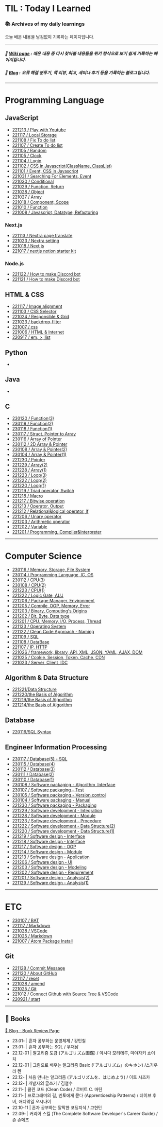 # TIL : Today I Learned

### :books: Archives of my daily learnings

오늘 배운 내용을 남김없이 기록하는 페이지입니다.

---

##### :book: [Wiki page](https://energneer.gitbook.io/wiki) : 배운 내용 중 다시 찾아볼 내용들을 위키 형식으로 보기 쉽게 기록하는 페이지입니다.

##### :memo: [Blog](https://energneer.vercel.app) : 오류 해결 분투기, 책 리뷰, 회고, 세미나 후기 등을 기록하는 블로그입니다.

---

# Programming Language

## JavaScript

- [221213 / Play with Youtube](JavaScript/221213.md)
- [221117 / Local Storage](JavaScript/221117.md)
- [221108 / Fix To do list](JavaScript/221108/)
- [221107 / Create To do list](JavaScript/221107/)
- [221105 / Random](JavaScript/221106/)
- [221105 / Clock](JavaScript/221105/)
- [221104 / Login](JavaScript/221104/)
- [221102 / CSS in Javascript(ClassName, ClassList)](JavaScript/221102.md)
- [221101 / Event, CSS in Javascript](JavaScript/221101.md)
- [221031 / Searching For Elements, Event](JavaScript/221031.md)
- [221030 / Conditional](JavaScript/221030.md)
- [221029 / Function, Return](JavaScript/221029.md)
- [221028 / Object](JavaScript/221028.md)
- [221027 / Array](JavaScript/221027.md)
- [221018 / Component, Scope](JavaScript/221018.md)
- [221010 / Function](JavaScript/221010.md)
- [221008 / Javascript, Datatype, Refactoring](JavaScript/221008.md)

### Next.js

- [221113 / Nextra page translate](Next.js/221113.md)
- [221023 / Nextra setting](Next.js/221023.md)
- [221018 / Next.js](Next.js/221018.md)
- [221017 / nextjs notion starter kit](https://energneer.vercel.app/create-notion-blog)

### Node.js

- [221122 / How to make Discord bot](Node.js/221121.md)
- [221121 / How to make Discord bot](Node.js/221121.md)

## HTML & CSS

- [221117 / Image alignment](Html&Css/221117.md)
- [221103 / CSS Selector](Html&Css/221103.md)
- [221024 / Responsible & Grid](Html&Css/221024.md)
- [221023 / backdrop-filter](Html&Css/221023.md)
- [221007 / css](Html&Css/221007.md)
- [221006 / HTML & Internet](Html&Css/221006.md)
- [220917 / em, >, list](Html&Css/220917.md)

## Python

-

## Java

-

## C

- [230120 / Function(3)](C/220120.md)
- [230119 / Function(2)](C/220119.md)
- [230118 / Function(1)](C/220118.md)
- [230117 / Struct, Pointer to Array](C/220117.md)
- [230116 / Array of Pointer](C/220116.md)
- [230112 / 2D Array & Pointer](C/220112.md)
- [230108 / Array & Pointer(2)](C/220108.md)
- [230104 / Array & Pointer(1)](C/220104.md)
- [221230 / Pointer](C/221230.md)
- [221229 / Array(2)](C/221229.md)
- [221228 / Array(1)](C/221228.md)
- [221223 / Loop(3)](C/221223.md)
- [221222 / Loop(2)](C/221222.md)
- [221220 / Loop(1)](C/221220.md)
- [221219 / Triad operator, Switch](C/221219.md)
- [221218 / Macro](C/221218.md)
- [221217 / Bitwise operation](C/221217.md)
- [221213 / Operator, Output](C/221213.md)
- [221212 / Relational&logical operator, If](C/221212.md)
- [221206 / Unary operator](C/221206.md)
- [221203 / Arithmetic operator](C/221203.md)
- [221202 / Variable](C/221202.md)
- [221201 / Programming, Compiler&Interpreter](C/221201.md)

---

# Computer Science

- [230116 / Memory, Storage, File System](Basics/230116.md)
- [230114 / Programming Language, IC, OS](Basics/230114.md)
- [230112 / CPU(3)](Basics/230112.md)
- [230108 / CPU(2)](Basics/230108.md)
- [221223 / CPU(1)](Basics/221223.md)
- [221222 / Logic Gate, ALU](Basics/221222.md)
- [221206 / Package Manager, Environment](Basics/221206.md)
- [221205 / Compile, OOP, Memory, Error](Basics/221205.md)
- [221203 / Binary, Computing's Origins](Basics/221203.md)
- [221202 / Bit, Byte, Data type](Basics/221202.md)
- [221201 / CPU, Memory, I/O, Process, Thread](Basics/221201.md)
- [221123 / Operating System](Basics/221123.md)
- [221122 / Clean Code Approach - Naming](Basics/221122.md)
- [221109 / SQL](Basics/221109.md)
- [221108 / DataBase](Basics/221108.md)
- [221107 / IP, HTTP](Basics/221107.md)
- [221026 / framework, library, API, XML, JSON, YAML, AJAX, DOM](Basics/221026.md)
- [221025 / Cookie, Session, Token, Cache, CDN](Basics/221025.md)
- [221023 / Server, Client, IDC](Basics/221023.md)

## Algorithm & Data Structure

- [221221/Data Structure](Algorithm/221221.md)
- [221220/the Basis of Algorithm](Algorithm/221220.md)
- [221219/the Basis of Algorithm](Algorithm/221219.md)
- [221214/the Basis of Algorithm](Algorithm/221214.md)

## Database

- [220116/SQL Syntax](Database/230116.md)

## Engineer Information Processing

- [230117 / Database(5) - SQL](EIP/230117.md)
- [230115 / Database(4)](EIP/230115.md)
- [230112 / Database(3)](EIP/230112.md)
- [230111 / Database(2)](EIP/230111.md)
- [230110 / Database(1)](EIP/230110.md)
- [230108 / Software packaging - Algorithm, Interface](EIP/230108.md)
- [230107 / Software packaging - Test](EIP/230107.md)
- [230105 / Software packaging - Version control](EIP/230105.md)
- [230104 / Software packaging - Manual](EIP/230104.md)
- [221230 / Software packaging - Packaging](EIP/221230.md)
- [221229 / Software development - Integration](EIP/221229.md)
- [221228 / Software development - Module](EIP/221228.md)
- [221223 / Software development - Procedure](EIP/221223.md)
- [221222 / Software development - Data Structure(2)](EIP/221222.md)
- [221220 / Software development - Data Structure(1)](EIP/221220.md)
- [221219 / Software design - Interface](EIP/221219.md)
- [221218 / Software design - Interface](EIP/221218.md)
- [221217 / Software design - OOP](EIP/221217.md)
- [221214 / Software design - Module](EIP/221214.md)
- [221213 / Software design - Application](EIP/221213.md)
- [221206 / Software design - UI](EIP/221206.md)
- [221203 / Software design - Modeling](EIP/221203.md)
- [221202 / Software design - Requirement](EIP/221202.md)
- [221201 / Software design - Analysis(2)](EIP/221201.md)
- [221129 / Software design - Analysis(1)](EIP/221129.md)

---

# ETC

- [230107 / BAT](ETC/230107.md)
- [221117 / Markdown](ETC/221025.md)
- [221028 / VSCode](https://energneer.vercel.app/vscode)
- [221025 / Markdown](ETC/221025.md)
- [221007 / Atom Package Install](https://energneer.vercel.app/atom-issue)

## Git

- [221128 / Commit Message](Git/221128.md)
- [221120 / About GitHub](Git/221120.md)
- [221117 / reset](Git/221117.md)
- [221028 / amend](Git/221028.md)
- [221025 / Git](Git/221025.md)
- [221012 / Connect Github with Source Tree & VSCode](Git/221012.md)
- [220921 / start](Git/220921.md)

---

## 📔 Books

[:link: Blog - Book Review Page](https://energneer.tistory.com/category/Book%20Review)

- 23.01- | 혼자 공부하는 운영체제 / 강민철
- 23.01- | 혼자 공부하는 SQL / 우재남
- 22.12-01 | 알고리즘 도감 (アルゴリズム圖鑑) / 이시다 모리테루, 미야자키 쇼이치
- 22.12-01 | 그림으로 배우는 알고리즘 Basic (「アルゴリズム」のキホン) /스기우라 켄
- 22.12- | 처음 만나는 알고리즘 (アルゴリズムを、はじめよう) / 이토 시즈카
- 22.12- | 개발자의 글쓰기 / 김철수
- 22.11- | 클린 코드 (Clean Code) / 로버트 C. 마틴
- 22.11- | 프로그래머의 길, 멘토에게 묻다 (Apprenticeship Patterns) / 데이브 후버, 애디웨일 오시나이
- 22.10-11 | 혼자 공부하는 얄팍한 코딩지식 / 고현민
- 22.09- | 커리어 스킬 (The Complete Software Developer's Career Guide) / 존 손메즈

